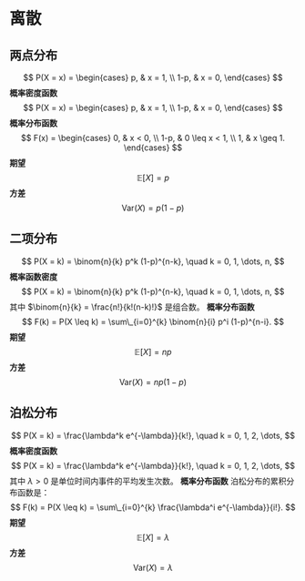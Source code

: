 # 离散

## 两点分布

$$ P(X = x) = \begin{cases} p, & x = 1, \\ 1-p, & x = 0, \end{cases} $$
**概率密度函数** $$ P(X = x) = \begin{cases} p, & x = 1, \\ 1-p, & x = 0, \end{cases} $$ **概率分布函数** $$ F(x) = \begin{cases} 0, & x < 0, \\ 1-p, & 0 \leq x < 1, \\ 1, & x \geq 1. \end{cases} $$
**期望** $$ \mathbb{E}[X] = p $$ **方差** $$ \text{Var}(X) = p(1-p) $$

## 二项分布

$$ P(X = k) = \binom{n}{k} p^k (1-p)^{n-k}, \quad k = 0, 1, \dots, n, $$
**概率函数密度**
$$ P(X = k) = \binom{n}{k} p^k (1-p)^{n-k}, \quad k = 0, 1, \dots, n, $$ 其中 $\binom{n}{k} = \frac{n!}{k!(n-k)!}$ 是组合数。
**概率分布函数** $$ F(k) = P(X \leq k) = \sum\_{i=0}^{k} \binom{n}{i} p^i (1-p)^{n-i}. $$
**期望** $$ \mathbb{E}[X] = np $$ **方差** $$ \text{Var}(X) = np(1-p) $$

## 泊松分布

$$ P(X = k) = \frac{\lambda^k e^{-\lambda}}{k!}, \quad k = 0, 1, 2, \dots, $$
**概率密度函数** $$ P(X = k) = \frac{\lambda^k e^{-\lambda}}{k!}, \quad k = 0, 1, 2, \dots, $$ 其中 $\lambda > 0$ 是单位时间内事件的平均发生次数。
**概率分布函数** 泊松分布的累积分布函数是： $$ F(k) = P(X \leq k) = \sum\_{i=0}^{k} \frac{\lambda^i e^{-\lambda}}{i!}. $$
**期望** $$ \mathbb{E}[X] = \lambda $$ **方差** $$ \text{Var}(X) = \lambda $$
